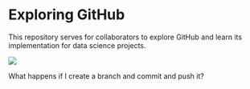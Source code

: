 # Exploring GitHub  
This repository serves for collaborators to explore GitHub and learn its implementation for data science projects.  

![](https://y26uq11r8xr1zyp0d3inciqv-wpengine.netdna-ssl.com/wp-content/uploads/2019/10/35-1-1024x597.jpg)

What happens if I create a branch and commit and push it?  
